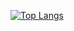[![Top Langs](https://github-readme-stats-azure-seven-85.vercel.app/api/top-langs/?username=0Sigma0&layout=compact)]()
